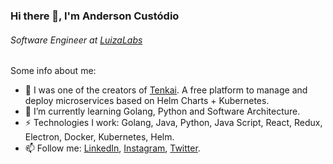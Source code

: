 ### Hi there 👋, I'm Anderson Custódio
###### *Software Engineer at [LuizaLabs](https://github.com/luizalabs)*

Some info about me:

- 🔭 I was one of the creators of [Tenkai](https://github.com/softplan/tenkai). A free platform to manage and deploy microservices based on Helm Charts + Kubernetes.
- 🌱 I’m currently learning Golang, Python and Software Architecture.
- ⚡ Technologies I work: Golang, Java, Python, Java Script, React, Redux, Electron, Docker, Kubernetes, Helm.
- 📫 Follow me: [LinkedIn](https://www.linkedin.com/in/afcustodio), [Instagram](https://www.instagram.com/afcustodioo), [Twitter](https://twitter.com/afcustodioo).
